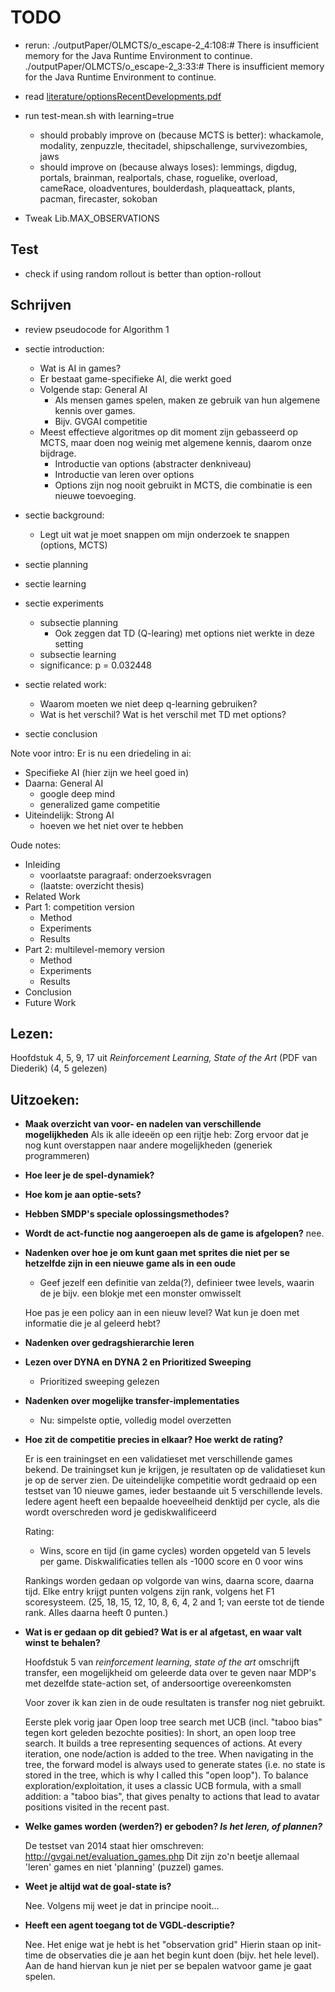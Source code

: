 TODO 
====
- rerun:
  ./outputPaper/OLMCTS/o_escape-2_4:108:# There is insufficient memory for
  the Java Runtime Environment to continue.
  ./outputPaper/OLMCTS/o_escape-2_3:33:# There is insufficient memory for the
  Java Runtime Environment to continue.

- read [literature/optionsRecentDevelopments.pdf](literature/optionsRecentDevelopments.pdf)
- run test-mean.sh with learning=true
	- should probably improve on (because MCTS is better): whackamole, modality, zenpuzzle, thecitadel,
	  shipschallenge, survivezombies, jaws
	- should improve on (because always loses): lemmings, digdug, portals,
	  brainman, realportals, chase, roguelike, overload, cameRace,
	  oloadventures, boulderdash, plaqueattack, plants, pacman, firecaster,
	  sokoban

- Tweak Lib.MAX_OBSERVATIONS

## Test
- check if using random rollout is better than option-rollout

## Schrijven
- review pseudocode for Algorithm 1

- sectie introduction: 
	- Wat is AI in games?
	- Er bestaat game-specifieke AI, die werkt goed
	- Volgende stap: General AI
		- Als mensen games spelen, maken ze gebruik van hun algemene kennis over
		games.
		- Bijv. GVGAI competitie
	- Meest effectieve algoritmes op dit moment zijn gebasseerd op MCTS, maar doen
	nog weinig met algemene kennis, daarom onze bijdrage.
		- Introductie van options (abstracter denkniveau)
		- Introductie van leren over options
		- Options zijn nog nooit gebruikt in MCTS, die combinatie is een nieuwe
		toevoeging.
- sectie background: 
	- Legt uit wat je moet snappen om mijn onderzoek te snappen (options, MCTS)
- sectie planning 
- sectie learning
- sectie experiments
	- subsectie planning
		- Ook zeggen dat TD (Q-learing) met options niet werkte in deze setting
	- subsectie learning
	- significance: p = 0.032448
- sectie related work:
	- Waarom moeten we niet deep q-learning gebruiken? 
	- Wat is het verschil? Wat is het verschil met TD met options?
- sectie conclusion

Note voor intro: Er is nu een driedeling in ai:

- Specifieke AI (hier zijn we heel goed in)
- Daarna: General AI
	- google deep mind 
	- generalized game competitie
- Uiteindelijk: Strong AI
	- hoeven we het niet over te hebben

Oude notes:

- Inleiding
	- voorlaatste paragraaf: onderzoeksvragen
	- (laatste: overzicht thesis)
- Related Work
- Part 1: competition version
	- Method
	- Experiments
	- Results
- Part 2: multilevel-memory version
	- Method
	- Experiments
	- Results
- Conclusion
- Future Work

## Lezen: 
Hoofdstuk 4, 5, 9, 17 uit *Reinforcement Learning, State of the Art* (PDF van
Diederik) (4, 5 gelezen)

## Uitzoeken: 

- **Maak overzicht van voor- en nadelen van verschillende mogelijkheden** Als ik
  alle ideeën op een rijtje heb: Zorg ervoor dat je nog kunt overstappen naar
  andere mogelijkheden (generiek programmeren)

- **Hoe leer je de spel-dynamiek?**

- **Hoe kom je aan optie-sets?**

- **Hebben SMDP's speciale oplossingsmethodes?**

- **Wordt de act-functie nog aangeroepen als de game is afgelopen?**
	nee.

- **Nadenken over hoe je om kunt gaan met sprites die niet per se hetzelfde zijn
	in een nieuwe game als in een oude**
	- Geef jezelf een definitie van zelda(?), definieer twee levels, waarin de
		je bijv. een blokje met een monster omwisselt

	Hoe pas je een policy aan in een nieuw level? Wat kun je doen met informatie
	die je al geleerd hebt? 

- **Nadenken over gedragshierarchie leren**

- **Lezen over DYNA en DYNA 2 en Prioritized Sweeping**
	- Prioritized sweeping gelezen

- **Nadenken over mogelijke transfer-implementaties**
	- Nu: simpelste optie, volledig model overzetten

- **Hoe zit de competitie precies in elkaar? Hoe werkt de rating?**

	Er is een trainingset en een validatieset met verschillende games bekend. De
	trainingset kun je krijgen, je resultaten op de validatieset kun je op de
	server zien. De uiteindelijke competitie wordt gedraaid op een testset
	van 10 nieuwe games, ieder bestaande uit 5 verschillende levels. Iedere
	agent heeft een bepaalde hoeveelheid denktijd per cycle, als die wordt
	overschreden word je gediskwalificeerd 

	Rating: 
	- Wins, score en tijd (in game cycles) worden opgeteld van 5 levels per
	  game. Diskwalificaties tellen als -1000 score en 0 voor wins

	Rankings worden gedaan op volgorde van wins, daarna score, daarna tijd.
	Elke entry krijgt punten volgens zijn rank, volgens het F1 scoresysteem.
	(25, 18, 15, 12, 10, 8, 6, 4, 2 and 1; van eerste tot de tiende rank.
	Alles daarna heeft 0 punten.)

- **Wat is er gedaan op dit gebied? Wat is er al afgetast, en waar valt winst
  te behalen?**

	Hoofdstuk 5 van *reinforcement learning, state of the art* omschrijft
	transfer, een mogelijkheid om geleerde data over te geven naar MDP's
	met dezelfde state-action set, of andersoortige overeenkomsten

	Voor zover ik kan zien in de oude resultaten is transfer nog niet gebruikt.

	Eerste plek vorig jaar Open loop tree search met UCB (incl. "taboo bias"
	tegen kort geleden bezochte posities): 
	In short, an open loop tree search. It builds a tree representing sequences
	of actions. At every iteration, one node/action is added to the tree. When
	navigating in the tree, the forward model is always used to generate states
	(i.e. no state is stored in the tree, which is why I called this "open
	loop"). To balance exploration/exploitation, it uses a classic UCB formula,
	with a small addition: a "taboo bias", that gives penalty to actions that
	lead to avatar positions visited in the recent past.

- **Welke games worden (werden?) er geboden? *Is het leren, of plannen?***

	De testset van 2014 staat hier omschreven:
	http://gvgai.net/evaluation_games.php
	Dit zijn zo'n beetje allemaal 'leren' games en niet 'planning' (puzzel)
	games. 
- **Weet je altijd wat de goal-state is?**

	Nee. Volgens mij weet je dat in principe nooit...

- **Heeft een agent toegang tot de VGDL-descriptie?**

	Nee. Het enige wat je hebt is het "observation grid" Hierin staan op init-time
	de observaties die je aan het begin kunt doen (bijv. het hele level). Aan de
	hand hiervan kun je niet per se bepalen watvoor game je gaat spelen.
